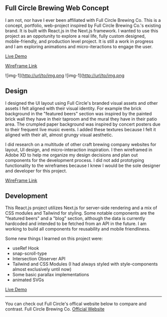 

## Full Circle Brewing Web Concept

I am not, nor have I ever been affiliated with Full Circle Brewing Co. This is a concept, portfolio, web-project inspired by Full Circle Brewing Co.'s existing brand. It is built with React.js in the Next.js framework. I wanted to use this project as an oppotunity to explore a real life, fully custom designed, mobile-friendly, and production level project. It is still a work in progress and I am exploring animations and micro-iteractions to engage the user. 

[Live Demo](https://full-circle-nextjs.vercel.app)

[WireFrame Link](https://xd.adobe.com/view/dd5fd7f0-5740-4e40-ba3d-1a2154da5458-880c/)

![img-1]([http://url/to/img.png](https://ldrjmzbrinwdylthbzry.supabase.co/storage/v1/object/public/images/48/bc1a69ce-d2d8-4cd1-a879-0e2b7a237061-jpg1.jpg)
![img-1]([http://url/to/img.png](https://ldrjmzbrinwdylthbzry.supabase.co/storage/v1/object/public/images/48/ab47e277-bfa5-4036-8c70-99cbfc908f42-jpg2.jpg)

## Design

I designed the UI layout using Full Circle's branded visual assets and other assets I felt aligned with their visual identity. For example the brick background in the "featured beers" section was inspired by the painted brick wall they have in their taproom and the mural they have in their patio area. The crumpled paper background was inspired by concert posters due to their frequent live music events. I added these textures because I felt it aligned with their alt, almost grungy visual aesthetic.

I did research on a multitude of other craft brewing company websites for layout, UI design, and micro-interaction inspiration. I then wireframed in Adobe XD to help me organize my design decisions and plan out components for the development process. I did not add prototyping functionality to the wireframes because I knew I would be the sole designer and developer for this project. 

[WireFrame Link](https://xd.adobe.com/view/dd5fd7f0-5740-4e40-ba3d-1a2154da5458-880c/)

## Development

This React.js project utilizes Next.js for server-side rendering and a mix of CSS modules and Tailwind for styling. Some notable components are the "featured beers" and a "blog" section, although the data is currently hardcoded and intended to be fetched from an API in the future. I am working to build all components for reusability and mobile friendliness.

Some new things I learned on this project were:
- useRef Hook
- snap-scroll-type
- Intersection Observer API
- Tailwind and CSS Modules (I had always styled with style-components almost exclusively until now)
- Some basic parallax implementations 
- animated SVGs 

[Live Demo](https://full-circle-nextjs.vercel.app)

---------------------------------------------------------

You can check out Full Circle's offical website below to compare and contrast.
Full Circle Brewing Co.
[Official Website](https://www.fullcirclebrewing.com/)
